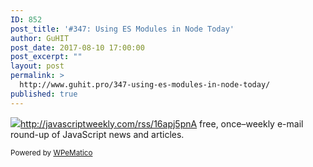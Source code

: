 ```yaml
---
ID: 852
post_title: '#347: Using ES Modules in Node Today'
author: GuHIT
post_date: 2017-08-10 17:00:00
post_excerpt: ""
layout: post
permalink: >
  http://www.guhit.pro/347-using-es-modules-in-node-today/
published: true
---
```

<img class="wpe_imgrss" src="http://www.guhit.pro/wp-content/uploads/2017/08/4cf37b30.png">http://javascriptweekly.com/rss/16apj5pnA free, once&ndash;weekly e-mail round-up of JavaScript news and articles.<p class="wpematico_credit"><small>Powered by <a href="http://www.wpematico.com" target="_blank">WPeMatico</a></small></p>
